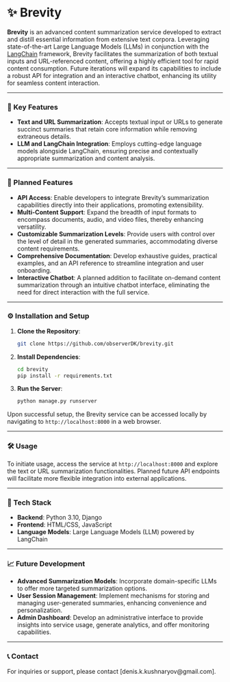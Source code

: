 # ✨ Brevity

**Brevity** is an advanced content summarization service developed to extract and distill essential information from extensive text corpora. Leveraging state-of-the-art Large Language Models (LLMs) in conjunction with the [LangChain](https://langchain.readthedocs.io/) framework, Brevity facilitates the summarization of both textual inputs and URL-referenced content, offering a highly efficient tool for rapid content consumption. Future iterations will expand its capabilities to include a robust API for integration and an interactive chatbot, enhancing its utility for seamless content interaction.

---

### 📌 Key Features

- **Text and URL Summarization**: Accepts textual input or URLs to generate succinct summaries that retain core information while removing extraneous details.
- **LLM and LangChain Integration**: Employs cutting-edge language models alongside LangChain, ensuring precise and contextually appropriate summarization and content analysis.

---

### 🚀 Planned Features

- **API Access**: Enable developers to integrate Brevity’s summarization capabilities directly into their applications, promoting extensibility.
- **Multi-Content Support**: Expand the breadth of input formats to encompass documents, audio, and video files, thereby enhancing versatility.
- **Customizable Summarization Levels**: Provide users with control over the level of detail in the generated summaries, accommodating diverse content requirements.
- **Comprehensive Documentation**: Develop exhaustive guides, practical examples, and an API reference to streamline integration and user onboarding.
- **Interactive Chatbot**: A planned addition to facilitate on-demand content summarization through an intuitive chatbot interface, eliminating the need for direct interaction with the full service.

---

### ⚙️ Installation and Setup

1. **Clone the Repository**:

   ```bash
   git clone https://github.com/observerDK/brevity.git
   ```

2. **Install Dependencies**:

   ```bash
   cd brevity
   pip install -r requirements.txt
   ```

3. **Run the Server**:

   ```bash
   python manage.py runserver
   ```

Upon successful setup, the Brevity service can be accessed locally by navigating to `http://localhost:8000` in a web browser.

---

### 🛠️ Usage

To initiate usage, access the service at `http://localhost:8000` and explore the text or URL summarization functionalities. Planned future API endpoints will facilitate more flexible integration into external applications.

---

### 🧰 Tech Stack

- **Backend**: Python 3.10, Django
- **Frontend**: HTML/CSS, JavaScript
- **Language Models**: Large Language Models (LLM) powered by LangChain

---

### 📈 Future Development

- **Advanced Summarization Models**: Incorporate domain-specific LLMs to offer more targeted summarization options.
- **User Session Management**: Implement mechanisms for storing and managing user-generated summaries, enhancing convenience and personalization.
- **Admin Dashboard**: Develop an administrative interface to provide insights into service usage, generate analytics, and offer monitoring capabilities.

---

### 📞 Contact

For inquiries or support, please contact [denis.k.kushnaryov\@gmail.com].

